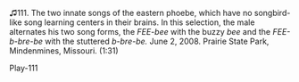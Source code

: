 ♫111. The two innate songs of the eastern phoebe, which have no
songbird-like song learning centers in their brains. In this selection,
the male alternates his two song forms, the *FEE-bee* with the buzzy
*bee* and the *FEE-b-bre-be* with the stuttered *b-bre-be.* June 2,
2008. Prairie State Park, Mindenmines, Missouri. (1:31)

Play-111
